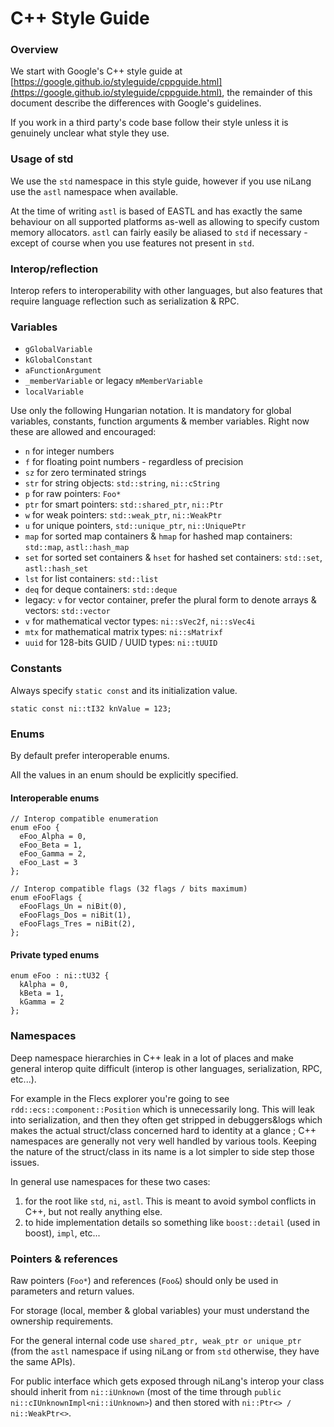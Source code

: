 # C++ Style Guide

### Overview

We start with Google's C++ style guide at [https://google.github.io/styleguide/cppguide.html](https://google.github.io/styleguide/cppguide.html), the remainder of this document describe the differences with Google's guidelines.

If you work in a third party's code base follow their style unless it is genuinely unclear what style they use.

### Usage of std

We use the `std` namespace in this style guide, however if you use niLang use the `astl` namespace when available.

At the time of writing `astl` is based of EASTL and has exactly the same behaviour on all supported platforms as-well as allowing to specify custom memory allocators. `astl` can fairly easily be aliased to `std` if necessary - except of course when you use features not present in `std`.

### Interop/reflection

Interop refers to interoperability with other languages, but also features that require language reflection such as serialization & RPC.

### Variables

* `gGlobalVariable`
* `kGlobalConstant`
* `aFunctionArgument`&#x20;
* `_memberVariable` or legacy `mMemberVariable`
* `localVariable`

Use only the following Hungarian notation. It is mandatory for global variables, constants, function arguments & member variables. Right now these are allowed and encouraged:

* `n` for integer numbers
* `f` for floating point numbers - regardless of precision
* `sz` for zero terminated strings
* `str` for string objects: `std::string`, `ni::cString`
* `p` for raw pointers: `Foo*`
* `ptr` for smart pointers: `std::shared_ptr`, `ni::Ptr`
* `w` for weak pointers: `std::weak_ptr`, `ni::WeakPtr`
* `u` for unique pointers, `std::unique_ptr`, `ni::UniquePtr`
* `map` for sorted map containers & `hmap` for hashed map containers: `std::map`, `astl::hash_map`
* `set` for sorted set containers & `hset` for hashed set containers: `std::set`, `astl::hash_set`
* `lst` for list containers: `std::list`
* `deq` for deque containers: `std::deque`
* legacy: `v` for vector container, prefer the plural form to denote arrays & vectors: `std::vector`
* `v` for mathematical vector types: `ni::sVec2f`, `ni::sVec4i`
* `mtx` for mathematical matrix types: `ni::sMatrixf`
* `uuid` for 128-bits GUID / UUID types: `ni::tUUID`

### Constants

Always specify `static const` and its initialization value.

```
static const ni::tI32 knValue = 123;
```

### Enums

By default prefer interoperable enums.

All the values in an enum should be explicitly specified.

#### Interoperable enums

```
// Interop compatible enumeration
enum eFoo {
  eFoo_Alpha = 0,
  eFoo_Beta = 1,
  eFoo_Gamma = 2,
  eFoo_Last = 3
};

// Interop compatible flags (32 flags / bits maximum)
enum eFooFlags {
  eFooFlags_Un = niBit(0),
  eFooFlags_Dos = niBit(1),
  eFooFlags_Tres = niBit(2),
};
```

#### Private typed enums

```
enum eFoo : ni::tU32 {
  kAlpha = 0,
  kBeta = 1,
  kGamma = 2
};
```

### Namespaces

Deep namespace hierarchies in C++ leak in a lot of places and make general interop quite difficult (interop is other languages, serialization, RPC, etc...).

For example in the Flecs explorer you're going to see `rdd::ecs::component::Position` which is unnecessarily long. This will leak into serialization, and then they often get stripped in debuggers\&logs which makes the actual struct/class concerned hard to identity at a glance ; C++ namespaces are generally not very well handled by various tools. Keeping the nature of the struct/class in its name is a lot simpler to side step those issues.

In general use namespaces for these two cases:

1. for the root like `std`, `ni`, `astl`. This is meant to avoid symbol conflicts in C++, but not really anything else.
2. to hide implementation details so something like `boost::detail` (used in boost), `impl`, etc...

### Pointers & references

Raw pointers (`Foo*`) and references (`Foo&`) should only be used in parameters and return values.

For storage (local, member & global variables) your must understand the ownership requirements.

For the general internal code use `shared_ptr, weak_ptr or unique_ptr` (from the `astl` namespace if using niLang or from `std` otherwise, they have the same APIs).

For public interface which gets exposed through niLang's interop your class should inherit from `ni::iUnknown` (most of the time through `public ni::cIUnknownImpl<ni::iUnknown>`) and then stored with `ni::Ptr<> / ni::WeakPtr<>`.

